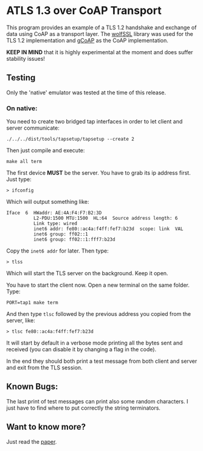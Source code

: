 # ATLS 1.3 over CoAP Transport

This program provides an example of a TLS 1.2 handshake and exchange of data using CoAP as a transport layer.
The [wolfSSL](https://github.com/wolfSSL/wolfssl) library was used for the TLS 1.2 implementation and [gCoAP](https://riot-os.org/api/group__net__gcoap.html) as the CoAP implementation.

**KEEP IN MIND** that it is highly experimental at the moment and does suffer stability issues!

## Testing

Only the 'native' emulator was tested at the time of this release.

### On native:

You need to create two bridged tap interfaces in order to let client and server communicate:

    ./../../dist/tools/tapsetup/tapsetup --create 2

Then just compile and execute:

    make all term

The first device **MUST** be the server. You have to grab its ip address first. Just type:

    > ifconfig
    
Which will output something like:

```
Iface  6  HWaddr: AE:4A:F4:F7:B2:3D 
          L2-PDU:1500 MTU:1500  HL:64  Source address length: 6
          Link type: wired
          inet6 addr: fe80::ac4a:f4ff:fef7:b23d  scope: link  VAL
          inet6 group: ff02::1
          inet6 group: ff02::1:fff7:b23d
```

Copy the `inet6 addr` for later. Then type:

    > tlss
    
Which will start the TLS server on the background. Keep it open.

You have to start the client now. Open a new terminal on the same folder. Type:

    PORT=tap1 make term
    
And then type `tlsc` followed by the previous address you copied from the server, like:

    > tlsc fe80::ac4a:f4ff:fef7:b23d
    
It will start by default in a verbose mode printing all the bytes sent and received (you can disable it by changing a flag in the code).

In the end they should both print a test message from both client and server and exit from the TLS session.

## Known Bugs:

The last print of test messages can print also some random characters. I just have to find where to put correctly the string terminators.

## Want to know more?

Just read the [paper](https://tools.ietf.org/html/draft-friel-tls-atls-03).
